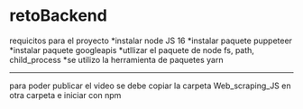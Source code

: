 # retoBackend
requicitos para el proyecto
*instalar node JS 16
*instalar paquete puppeteer
*instalar paquete googleapis
*utllizar el paquete de node fs, path, child_process
*se utilizo la herramienta de paquetes yarn


**********************************************************
para poder publicar el video se debe copiar la carpeta Web_scraping_JS en otra carpeta e iniciar con npm
